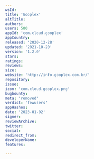 ```yaml
---
wsId: 
title: 'Gooplex'
altTitle: 
authors: 
users: 500
appId: 'com.cloud.gooplex'
appCountry: 
released: '2020-12-28'
updated: '2021-10-20'
version: '1.2.0'
stars: 
ratings: 
reviews: 
size: 
website: 'http://info.gooplex.com.br/'
repository: 
issue: 
icon: 'com.cloud.gooplex.png'
bugbounty: 
meta: 'removed'
verdict: 'fewusers'
appHashes: 
date: '2023-01-02'
signer: 
reviewArchive: 
twitter: 
social: 
redirect_from: 
developerName: 
features: 

---
```


